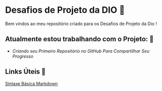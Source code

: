 # Desafios de Projeto da DIO 📘
Bem vindos ao meu repositório criado para os Desafios de Projeto da Dio !

## Atualmente estou trabalhando com o Projeto: :wrench: 

* *Criando seu Primeiro Repositório no GitHub Para Compartilhar Seu Progresso* 

## Links Úteis :round_pushpin:

[Sintaxe Básica Markdown](https://www.markdownguide.org/basic-syntax/)
